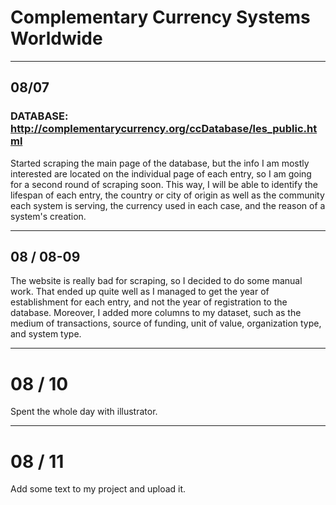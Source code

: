 # Complementary Currency Systems Worldwide

----------------------

## 08/07

### DATABASE: http://complementarycurrency.org/ccDatabase/les_public.html

Started scraping the main page of the database, but the info I am mostly interested
are located on the individual page of each entry, so I am going for a second round of scraping soon. This way, I will be able to identify the lifespan of each entry, the country or city of origin as well as the community each system is serving, the currency used in each case, and the reason of a system's creation.

---------------------

## 08 / 08-09

The website is really bad for scraping, so I decided to do some manual work. That ended up quite well as I managed to get the year of establishment for each entry, and not the year of registration to the database. Moreover, I added more columns to my dataset, such as the medium of transactions, source of funding, unit of value, organization type, and system type.

---------------------

# 08 / 10

Spent the whole day with illustrator.

----------------

# 08 / 11

Add some text to my project and upload it.
